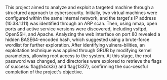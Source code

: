 This project aimed to analyze and exploit a targeted machine through a structured approach to cybersecurity. Initially, two virtual machines were configured within the same internal network, and the target's IP address (10.38.1.111) was identified through an ARP scan. Then, using nmap, open ports and active service versions were discovered, including vsftpd, OpenSSH, and Apache. Analyzing the web interface on port 80 revealed a hidden BASE64-encoded hash, which suggested using a brute-force wordlist for further exploration. After identifying vulnera-bilities, an exploitation technique was applied through GRUB by modifying kernel parameters, allowing root access to the system. At this stage, the root password was changed, and directories were explored to retrieve the flags of success: flag{h4ck3r} and flag{1337}, confirming the suc-cessful completion of the project's objective.
